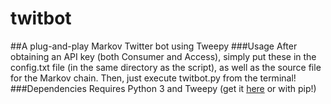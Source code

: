 # twitbot
##A plug-and-play Markov Twitter bot using Tweepy
###Usage
After obtaining an API key (both Consumer and Access), simply put these in the config.txt file (in the same directory as the script), as well as the source file for the Markov chain.
Then, just execute twitbot.py from the terminal!
###Dependencies
Requires Python 3 and Tweepy (get it [here](https://github.com/tweepy/tweepy/) or with pip!)
